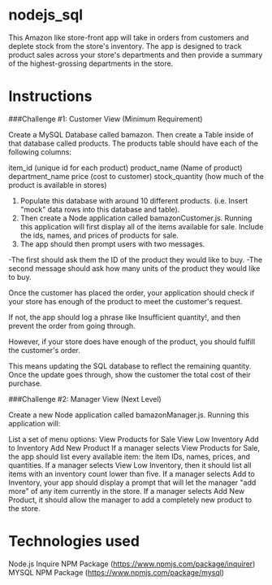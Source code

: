 # nodejs_sql

This Amazon like store-front app will take in orders from customers and deplete stock from the store's inventory. The app is designed to track product sales across your store's departments and then provide a summary of the highest-grossing departments in the store.


# Instructions
###Challenge #1: Customer View (Minimum Requirement)

Create a MySQL Database called bamazon.
Then create a Table inside of that database called products.
The products table should have each of the following columns:

item_id (unique id for each product)
product_name (Name of product)
department_name
price (cost to customer)
stock_quantity (how much of the product is available in stores)

1. Populate this database with around 10 different products. (i.e. Insert "mock" data rows into this database and table).
2. Then create a Node application called bamazonCustomer.js. Running this application will first display all of the items available for sale. Include the ids, names, and prices of products for sale.
3. The app should then prompt users with two messages.

-The first should ask them the ID of the product they would like to buy.
-The second message should ask how many units of the product they would like to buy.

Once the customer has placed the order, your application should check if your store has enough of the product to meet the customer's request.

If not, the app should log a phrase like Insufficient quantity!, and then prevent the order from going through.

However, if your store does have enough of the product, you should fulfill the customer's order.

This means updating the SQL database to reflect the remaining quantity.
Once the update goes through, show the customer the total cost of their purchase.

###Challenge #2: Manager View (Next Level)

Create a new Node application called bamazonManager.js. Running this application will:

List a set of menu options:
View Products for Sale
View Low Inventory
Add to Inventory
Add New Product
If a manager selects View Products for Sale, the app should list every available item: the item IDs, names, prices, and quantities.
If a manager selects View Low Inventory, then it should list all items with an inventory count lower than five.
If a manager selects Add to Inventory, your app should display a prompt that will let the manager "add more" of any item currently in the store.
If a manager selects Add New Product, it should allow the manager to add a completely new product to the store.


# Technologies used
Node.js
Inquire NPM Package (https://www.npmjs.com/package/inquirer)
MYSQL NPM Package (https://www.npmjs.com/package/mysql)
